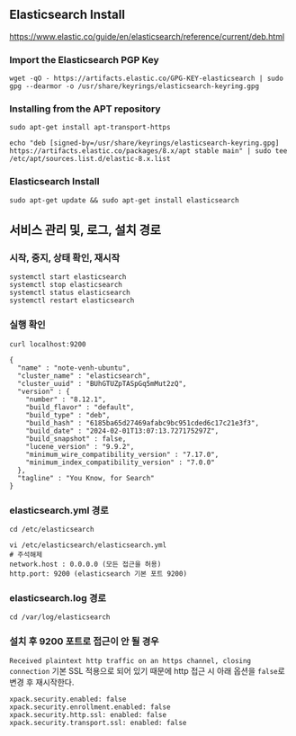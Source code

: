 ## Elasticsearch Install
https://www.elastic.co/guide/en/elasticsearch/reference/current/deb.html

### Import the Elasticsearch PGP Key
```
wget -qO - https://artifacts.elastic.co/GPG-KEY-elasticsearch | sudo gpg --dearmor -o /usr/share/keyrings/elasticsearch-keyring.gpg
```

### Installing from the APT repository
```
sudo apt-get install apt-transport-https
```
```
echo "deb [signed-by=/usr/share/keyrings/elasticsearch-keyring.gpg] https://artifacts.elastic.co/packages/8.x/apt stable main" | sudo tee /etc/apt/sources.list.d/elastic-8.x.list
```

### Elasticsearch Install
```
sudo apt-get update && sudo apt-get install elasticsearch
```

## 서비스 관리 및, 로그, 설치 경로

### 시작, 중지, 상태 확인, 재시작
```
systemctl start elasticsearch
systemctl stop elasticsearch
systemctl status elasticsearch
systemctl restart elasticsearch
```

### 실행 확인
```
curl localhost:9200
```
```
{
  "name" : "note-venh-ubuntu",
  "cluster_name" : "elasticsearch",
  "cluster_uuid" : "BUhGTUZpTASpGq5mMut2zQ",
  "version" : {
    "number" : "8.12.1",
    "build_flavor" : "default",
    "build_type" : "deb",
    "build_hash" : "6185ba65d27469afabc9bc951cded6c17c21e3f3",
    "build_date" : "2024-02-01T13:07:13.727175297Z",
    "build_snapshot" : false,
    "lucene_version" : "9.9.2",
    "minimum_wire_compatibility_version" : "7.17.0",
    "minimum_index_compatibility_version" : "7.0.0"
  },
  "tagline" : "You Know, for Search"
}
```

### elasticsearch.yml 경로
```
cd /etc/elasticsearch

vi /etc/elasticsearch/elasticsearch.yml
# 주석해제
network.host : 0.0.0.0 (모든 접근을 허용)
http.port: 9200 (elasticsearch 기본 포트 9200)
```

### elasticsearch.log 경로
```
cd /var/log/elasticsearch
```

### 설치 후 9200 포트로 접근이 안 될 경우
`Received plaintext http traffic on an https channel, closing connection` 기본 SSL 적용으로 되어 있기 때문에 http 접근 시 아래 옵션을 `false`로 변경 후 재시작한다.
```
xpack.security.enabled: false
xpack.security.enrollment.enabled: false
xpack.security.http.ssl: enabled: false
xpack.security.transport.ssl: enabled: false
```




